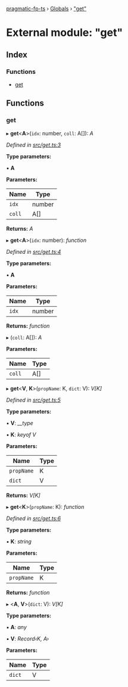 [pragmatic-fp-ts](../README.md) › [Globals](../globals.md) › ["get"](_get_.md)

# External module: "get"

## Index

### Functions

* [get](_get_.md#get)

## Functions

###  get

▸ **get**<**A**>(`idx`: number, `coll`: A[]): *A*

*Defined in [src/get.ts:3](https://github.com/hermann-p/pragmatic-fp-ts/blob/4c86847/src/get.ts#L3)*

**Type parameters:**

▪ **A**

**Parameters:**

Name | Type |
------ | ------ |
`idx` | number |
`coll` | A[] |

**Returns:** *A*

▸ **get**<**A**>(`idx`: number): *function*

*Defined in [src/get.ts:4](https://github.com/hermann-p/pragmatic-fp-ts/blob/4c86847/src/get.ts#L4)*

**Type parameters:**

▪ **A**

**Parameters:**

Name | Type |
------ | ------ |
`idx` | number |

**Returns:** *function*

▸ (`coll`: A[]): *A*

**Parameters:**

Name | Type |
------ | ------ |
`coll` | A[] |

▸ **get**<**V**, **K**>(`propName`: K, `dict`: V): *V[K]*

*Defined in [src/get.ts:5](https://github.com/hermann-p/pragmatic-fp-ts/blob/4c86847/src/get.ts#L5)*

**Type parameters:**

▪ **V**: *__type*

▪ **K**: *keyof V*

**Parameters:**

Name | Type |
------ | ------ |
`propName` | K |
`dict` | V |

**Returns:** *V[K]*

▸ **get**<**K**>(`propName`: K): *function*

*Defined in [src/get.ts:6](https://github.com/hermann-p/pragmatic-fp-ts/blob/4c86847/src/get.ts#L6)*

**Type parameters:**

▪ **K**: *string*

**Parameters:**

Name | Type |
------ | ------ |
`propName` | K |

**Returns:** *function*

▸ <**A**, **V**>(`dict`: V): *V[K]*

**Type parameters:**

▪ **A**: *any*

▪ **V**: *Record‹K, A›*

**Parameters:**

Name | Type |
------ | ------ |
`dict` | V |
